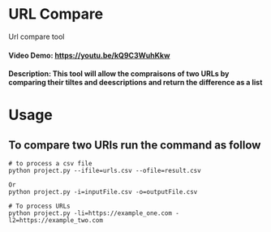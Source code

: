 # URL Compare
Url compare tool
#### Video Demo:  https://youtu.be/kQ9C3WuhKkw
#### Description: This tool will allow the compraisons of two URLs by comparing their tiltes and deescriptions and return the difference as a list
# Usage
## To compare two URls run the command as follow
```script
# to process a csv file
python project.py --ifile=urls.csv --ofile=result.csv

Or
python project.py -i=inputFile.csv -o=outputFile.csv

# To process URLs
python project.py -li=https://example_one.com -l2=https://example_two.com
```

